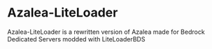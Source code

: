 # Azalea-LiteLoader
Azalea-LiteLoader is a rewritten version of Azalea made for Bedrock Dedicated Servers modded with LiteLoaderBDS
